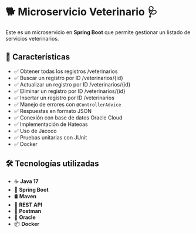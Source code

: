 # 🐕 Microservicio Veterinario 🩺

Este es un microservicio en **Spring Boot** que permite gestionar un listado de servicios veterinarios.

## 🚀 Características
- ✅ Obtener todas los registros /veterinarios
- ✅ Buscar un registro por ID /veterinarios/{id}
- ✅ Actualizar un registro por ID /veterinarios/{id}
- ✅ Eliminar un registro por ID /veterinarios/{id}
- ✅ Insertar un registro por ID /veterinarios
- ✅ Manejo de errores con `@ControllerAdvice`  
- ✅ Respuestas en formato JSON   
- ✅ Conexión con base de datos Oracle Cloud  
- ✅ Implementación de Hateoas  
- ✅ Uso de Jacoco  
- ✅ Pruebas unitarias con JUnit 
- ✅ Docker 

## 🛠️ Tecnologías utilizadas
- ☕ **Java 17**
- 🌱 **Spring Boot**
- 🛢️ **Maven**
- 📡 **REST API**
- 🤖 **Postman**
- 📕 **Oracle**
- 📦 **Docker**